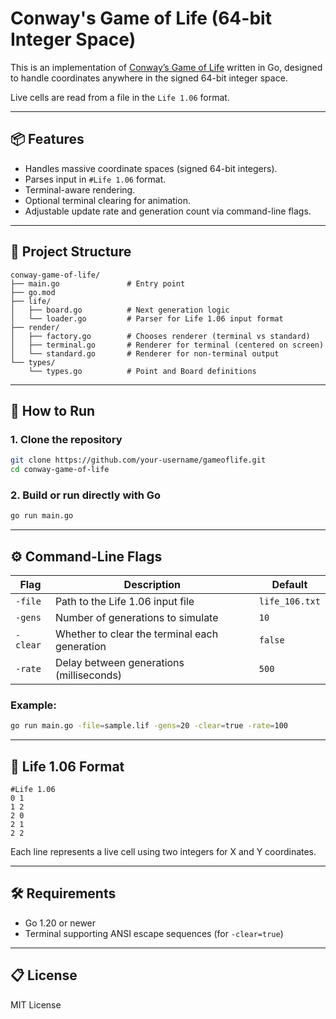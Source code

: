 # Conway's Game of Life (64-bit Integer Space)

This is an implementation of [Conway’s Game of Life](https://en.wikipedia.org/wiki/Conway%27s_Game_of_Life) written in Go, designed to handle coordinates anywhere in the signed 64-bit integer space.

Live cells are read from a file in the `Life 1.06` format.

---

## 📦 Features

- Handles massive coordinate spaces (signed 64-bit integers).
- Parses input in `#Life 1.06` format.
- Terminal-aware rendering.
- Optional terminal clearing for animation.
- Adjustable update rate and generation count via command-line flags.

---

## 🧱 Project Structure

```
conway-game-of-life/
├── main.go               # Entry point
├── go.mod
├── life/
│   ├── board.go          # Next generation logic
│   └── loader.go         # Parser for Life 1.06 input format
├── render/
│   ├── factory.go        # Chooses renderer (terminal vs standard)
│   ├── terminal.go       # Renderer for terminal (centered on screen)
│   └── standard.go       # Renderer for non-terminal output
└── types/
    └── types.go          # Point and Board definitions
```

---

## 🚀 How to Run

### 1. Clone the repository

```bash
git clone https://github.com/your-username/gameoflife.git
cd conway-game-of-life
```

### 2. Build or run directly with Go

```bash
go run main.go
```

---

## ⚙️ Command-Line Flags

| Flag      | Description                                      | Default            |
|-----------|--------------------------------------------------|--------------------|
| `-file`   | Path to the Life 1.06 input file                 | `life_106.txt`     |
| `-gens`   | Number of generations to simulate                | `10`               |
| `-clear`  | Whether to clear the terminal each generation    | `false`            |
| `-rate`   | Delay between generations (milliseconds)         | `500`              |

### Example:

```bash
go run main.go -file=sample.lif -gens=20 -clear=true -rate=100
```

---

## 📄 Life 1.06 Format

```
#Life 1.06
0 1
1 2
2 0
2 1
2 2
```

Each line represents a live cell using two integers for X and Y coordinates.

---

## 🛠 Requirements

- Go 1.20 or newer
- Terminal supporting ANSI escape sequences (for `-clear=true`)

---

## 📋 License

MIT License